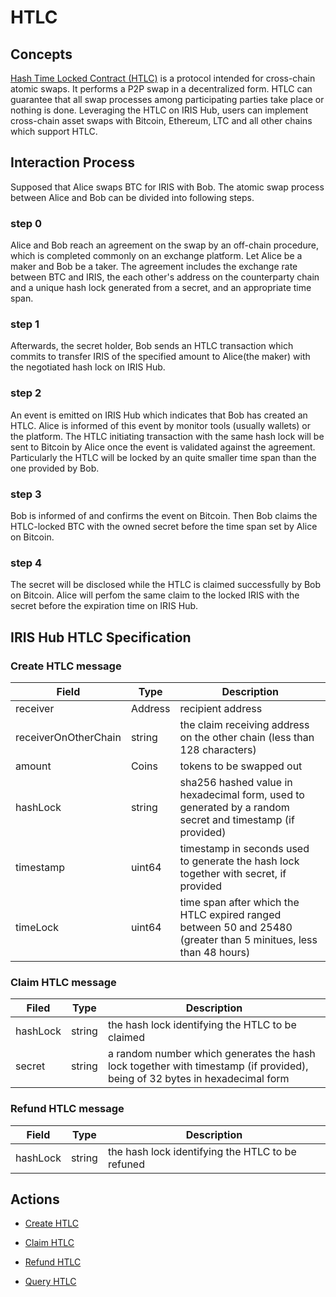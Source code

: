 # HTLC

## Concepts

[Hash Time Locked Contract (HTLC)](https://en.bitcoin.it/wiki/Hash_Time_Locked_Contracts) is a protocol intended for cross-chain atomic swaps. It performs a P2P swap in a decentralized form. HTLC can guarantee that all swap processes among participating parties take place or nothing is done. Leveraging the HTLC on IRIS Hub, users can implement cross-chain asset swaps with Bitcoin, Ethereum, LTC and all other chains which support HTLC.

## Interaction Process

Supposed that Alice swaps BTC for IRIS with Bob. The atomic swap process between Alice and Bob can be divided into following steps.

### step 0

  Alice and Bob reach an agreement on the swap by an off-chain procedure, which is completed commonly on an exchange platform. Let Alice be a maker and Bob be a taker. The agreement includes the exchange rate between BTC and IRIS, the each other's address on the counterparty chain and a unique hash lock generated from a secret, and an appropriate time span.

### step 1

  Afterwards, the secret holder, Bob sends an HTLC transaction which commits to transfer IRIS of the specified amount to Alice(the maker) with the negotiated hash lock on IRIS Hub.

### step 2

  An event is emitted on IRIS Hub which indicates that Bob has created an HTLC. Alice is informed of this event by monitor tools (usually wallets) or the platform. The HTLC initiating transaction with the same hash lock will be sent to Bitcoin by Alice once the event is validated against the agreement. Particularly the HTLC will be locked by an quite smaller time span than the one provided by Bob.

### step 3

  Bob is informed of and confirms the event on Bitcoin. Then Bob claims the HTLC-locked BTC with the owned secret before the time span set by Alice on Bitcoin.

### step 4

  The secret will be disclosed while the HTLC is claimed successfully by Bob on Bitcoin. Alice will perfom the same claim to the locked IRIS with the secret before the expiration time on IRIS Hub.

## IRIS Hub HTLC Specification

### Create HTLC message

| **Field**            | **Type** | **Description**                                                                                                  |
| -------------------- | -------- | ---------------------------------------------------------------------------------------------------------------- |
| receiver             | Address  | recipient address                                                                                                |
| receiverOnOtherChain | string   | the claim receiving address on the other chain (less than 128 characters)                                        |
| amount               | Coins    | tokens to be swapped out                                                                                         |
| hashLock             | string   | sha256 hashed value in hexadecimal form, used to generated by a random secret and timestamp (if provided)        |
| timestamp            | uint64   | timestamp in seconds used to generate the hash lock together with secret, if provided                            |
| timeLock             | uint64   | time span after which the HTLC expired ranged between 50 and 25480 (greater than 5 minitues, less than 48 hours) |

### Claim HTLC message

| **Filed** | **Type** | **Description**                                                                                                            |
| --------- | -------- | -------------------------------------------------------------------------------------------------------------------------- |
| hashLock  | string   | the hash lock identifying the HTLC to be claimed                                                                           |
| secret    | string   | a random number which generates the hash lock together with timestamp (if provided), being of 32 bytes in hexadecimal form |

### Refund HTLC message

| **Field** | **Type** | **Description**                                  |
| --------- | -------- | ------------------------------------------------ |
| hashLock  | string   | the hash lock identifying the HTLC to be refuned |

## Actions

- [Create HTLC](../cli-client/htlc.md#iris-tx-htlc-create)

- [Claim HTLC](../cli-client/htlc.md#iris-tx-htlc-claim)

- [Refund HTLC](../cli-client/htlc.md#iris-tx-htlc-refund)

- [Query HTLC](../cli-client/htlc.md#iris-q-htlc-htlc)

